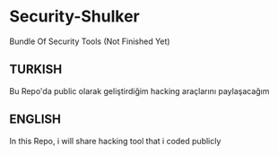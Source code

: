 # Security-Shulker
Bundle Of Security Tools (Not Finished Yet)


TURKISH
-----------

Bu Repo'da public olarak geliştirdiğim hacking araçlarını paylaşacağım


ENGLISH
-----------

In this Repo, i will share hacking tool that i coded publicly

